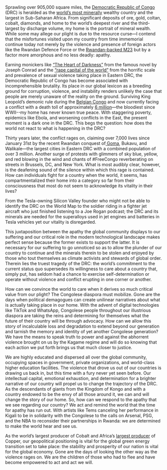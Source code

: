 Sprawling over 905,000 square miles, the [Democratic Republic of Congo](https://worldwithoutgenocide.org/genocides-and-conflicts/congo) (DRC) is heralded as the [world’s most minerally](https://worldwithoutgenocide.org/genocides-and-conflicts/congo) wealthy country and the largest in Sub-Saharan Africa. From significant deposits of ore, gold, coltan, cobalt, diamonds, and home to the world’s deepest river and the third-largest by discharge volume, my home is the portrait of mineral wealth. While some may allege our plight is due to the resource curse—I contend that the misfortunes visited upon my country from time immemorial continue today not merely by the violence and presence of foreign actors like the Rwandan Defence Force or the [Rwandan-backed M23](https://www.voanews.com/a/un-deaths-near-3-000-in-fighting-for-drc--goma/7964371.html) but by a factor more amorphous and no less deadly: apathy.

Earning monickers like [“The Heart of Darkness”](https://lithub.com/how-heart-of-darkness-revealed-the-horror-of-congos-rubber-trade/) from the famous novel by Joseph Conrad and the [“rape capital of the world”](https://www.cnn.com/2011/11/24/world/africa/democratic-congo-rape/index.html) from the horrific scale and prevalence of sexual violence taking place in Eastern DRC, the Democratic Republic of Congo has become associated with incomprehensible brutality. Its place in our global lexicon as a breeding ground for corruption, violence, and instability renders unlikely the case that people are merely unaware of the reality on the ground. Surviving King Leopold’s demonic rule during the [Belgian Congo]( https://www.britannica.com/place/Belgian-Congo) and now currently facing a conflict with a death toll of approximately [6 million](https://www.amnesty.org/en/latest/campaigns/2024/10/why-is-the-democratic-republic-of-congo-wracked-by-conflict/#:~:text=Fighting%20between%20armed%20forces%20in,killed%20by%20hunger%20and%20disease.)—the bloodiest since WWII--my home has never known true peace. With staggering poverty, epidemics like Ebola, and worsening conflicts in the East, the present moment is a dark one in the DRC. This begs the question: how does the world not react to what is happening in the DRC? 

Thirty years later, the conflict rages on, claiming over 7,000 lives since January 31st by the recent Rwandan conquest of[ Goma](  https://www.voanews.com/a/un-deaths-near-3-000-in-fighting-for-drc--goma/7964371.html), Bukavu, and Walikale—the largest cities in Eastern DRC with a combined population of over 3 million. Another surge of protests with glimmers of sky blue, yellow, and red blowing in the wind and chants of #FreeCongo reverberating on streets in Brussels, DC, and New York. What is most audibly clear, however, is the deafening sound of the silence within which this rage is contained. How can individuals fight for a country when the world, it seems, has compartmentalized their home into a category so far from their consciousness that most do not seem to acknowledge its vitality in their lives?

 From the Tesla-owning Silicon Valley founder who might not be able to identify the DRC on the World Map to the soldier riding in a fighter jet aircraft who just finished listening to a Joe Rogan podcast; the DRC and its minerals are needed for the superalloys used in jet engines and batteries in Tesla vehicles yet our vitality is disregarded. 

This juxtaposition between the apathy the global community displays to our suffering and our critical role in the modern technological landscape makes perfect sense because the former exists to support the latter. It is necessary for our suffering to go unnoticed so as to allow the plunder of our country to continue and the minerals therein to be stolen and enjoyed by those who tout themselves as climate activists and stewards of global order. Therein lies the truest tragedy of the DRC: the world’s commitment to the current status quo supersedes its willingness to care about a country that, simply put, has seldom had a chance to exercise self-determination or operate without violence and conflict erupting in one corner or another. 

How can we convince the world to care when it derives so much critical value from our plight? The Congolese diaspora must mobilize. Gone are the days when political demagogues can create unilinear narratives about what is actually taking place in our home. With the advent of digital technologies like TikTok and WhatsApp, Congolese people throughout our illustrious diaspora are taking the reins and determining for themselves what the future of their country will be through advocacy. How can we allow this story of incalculable loss and degradation to extend beyond our generation and tarnish the memory and identity of yet another Congolese generation? We have the means to speak truth to power and against the abhorrent violence brought on us by the Kagame regime and will do so knowing that each action we put forth brings us that much closer to justice. 

We are highly educated and dispersed all over the global community, occupying spaces in government, private organizations, and world-class higher education facilities. The violence that drove us out of our countries is drawing us back in, but this time with a fury never yet seen before. Our intellectual capital, emotional exhaustion, and determination for a brighter narrative of our country will propel us to change the trajectory of the DRC. As the descendants of giants from the Kingdom of Kongo and with a country endowed to be the envy of all those around it, we can and will change the story of our home. So, how can we respond to the apathy that we see regarding our country? We act and remind the world that the time for apathy has run out. With artists like Tems canceling her performance in Kigali to be in solidarity with the Congolese to the calls on Arsenal, PSG, and the NBA to reconsider their partnerships in Rwanda: we are determined to make the world hear and see us. 

As the world’s largest producer of Cobalt and Africa’s [largest producer](https://www.trade.gov/country-commercial-guides/democratic-republic-congo-market-overview#:~:text=Most%20of%20the%20country's%20mineral,metal%20used%20in%20battery%20production.) of Copper, our geopolitical positioning is vital for the global green energy transition set to take place: the stability and prosperity of our nation is vital for the global economy. Gone are the days of looking the other way as the violence rages on. We are the children of those who had to flee and have become empowered to act and act we will.

